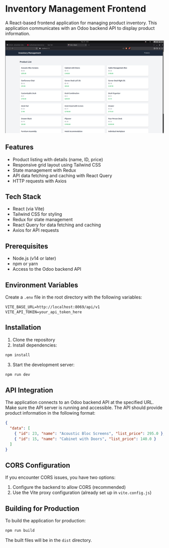 # Inventory Management Frontend

A React-based frontend application for managing product inventory. This application communicates with an Odoo backend API to display product information.

![Inventory Management Screenshot](./public/screenshot.png)

## Features

- Product listing with details (name, ID, price)
- Responsive grid layout using Tailwind CSS
- State management with Redux
- API data fetching and caching with React Query
- HTTP requests with Axios

## Tech Stack

- React (via Vite)
- Tailwind CSS for styling
- Redux for state management
- React Query for data fetching and caching
- Axios for API requests

## Prerequisites

- Node.js (v14 or later)
- npm or yarn
- Access to the Odoo backend API

## Environment Variables

Create a `.env` file in the root directory with the following variables:

```
VITE_BASE_URL=http://localhost:8069/api/v1
VITE_API_TOKEN=your_api_token_here
```

## Installation

1. Clone the repository
2. Install dependencies:

```bash
npm install
```

3. Start the development server:

```bash
npm run dev
```

## API Integration

The application connects to an Odoo backend API at the specified URL. Make sure the API server is running and accessible. The API should provide product information in the following format:

```json
{
  "data": [
    { "id": 23, "name": "Acoustic Bloc Screens", "list_price": 295.0 },
    { "id": 15, "name": "Cabinet with Doors", "list_price": 140.0 }
  ]
}
```

## CORS Configuration

If you encounter CORS issues, you have two options:

1. Configure the backend to allow CORS (recommended)
2. Use the Vite proxy configuration (already set up in `vite.config.js`)

## Building for Production

To build the application for production:

```bash
npm run build
```

The built files will be in the `dist` directory.
